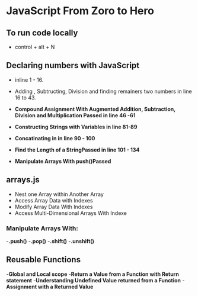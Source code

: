 # JavaScript From Zoro to Hero

## To run code locally

- control + alt  + N

## Declaring numbers with JavaScript
- inline 1 - 16.
- Adding , Subtructing, Division  and finding remainers two numbers in line 16 to 43.

- **Compound Assignment With Augmented Addition, Subtraction, Division and Multiplication Passed in line 46 -61**

- **Constructing Strings with Variables in line 81-89**

- **Concatinating in in line 90 - 100**

- **Find the Length of a StringPassed in line 101 - 134**

- **Manipulate Arrays With push()Passed**

## arrays.js

- Nest one Array within Another Array
- Access Array Data with Indexes
- Modify Array Data With Indexes
- Access Multi-Dimensional Arrays With Indexe

### Manipulate Arrays With: 

-**.push()**
-**.pop()**
-**.shift()**
-**.unshift()**

## Reusable Functions

-**Global and Local scope**
-**Return a Value from a Function with Return statement**
-**Understanding Undefined Value returned from a Function**
-**Assignment with a Returned Value**
